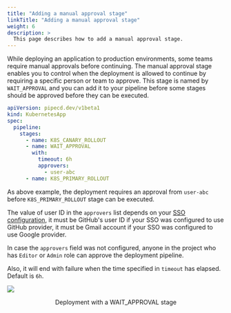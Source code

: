 ```yaml
---
title: "Adding a manual approval stage"
linkTitle: "Adding a manual approval stage"
weight: 6
description: >
  This page describes how to add a manual approval stage.
---
```


While deploying an application to production environments, some teams require manual approvals before continuing.
The manual approval stage enables you to control when the deployment is allowed to continue by requiring a specific person or team to approve.
This stage is named by `WAIT_APPROVAL` and you can add it to your pipeline before some stages should be approved before they can be executed.

``` yaml
apiVersion: pipecd.dev/v1beta1
kind: KubernetesApp
spec:
  pipeline:
    stages:
      - name: K8S_CANARY_ROLLOUT
      - name: WAIT_APPROVAL
        with:
          timeout: 6h
          approvers:
            - user-abc
      - name: K8S_PRIMARY_ROLLOUT
```

As above example, the deployment requires an approval from `user-abc` before `K8S_PRIMARY_ROLLOUT` stage can be executed.

The value of user ID in the `approvers` list depends on your [SSO configuration](/docs/operator-manual/control-plane/auth/), it must be GitHub's user ID if your SSO was configured to use GitHub provider, it must be Gmail account if your SSO was configured to use Google provider.

In case the `approvers` field was not configured, anyone in the project who has `Editor` or `Admin` role can approve the deployment pipeline.

Also, it will end with failure when the time specified in `timeout` has elapsed. Default is `6h`.

![](/images/deployment-wait-approval-stage.png)
<p style="text-align: center;">
Deployment with a WAIT_APPROVAL stage
</p>
